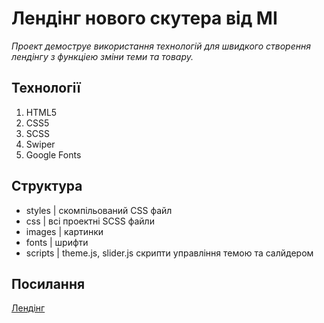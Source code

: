 # Лендінг нового скутера від MI

_Проект демоструе використання технологій для швидкого створення лендінгу з функціею зміни теми та товару._


## Технології

  1. HTML5
  2. CSS5
  3. SCSS
  4. Swiper
  5. Google Fonts


## Структура

  - styles  | скомпільований CSS файл
  - css     | всі проектні SCSS файли
  - images  | картинки
  - fonts   | шрифти
  - scripts | theme.js, slider.js скрипти управління темою та салйдером
     
## Посилання

  [Лендінг](https://drkr24.github.io/Scooter/)


